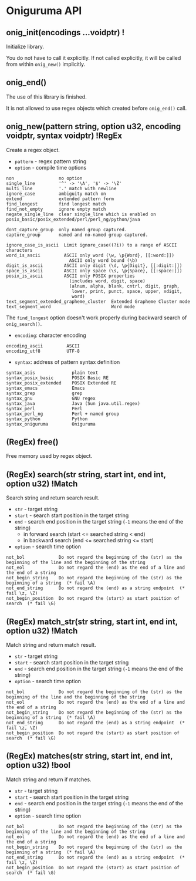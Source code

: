 # Oniguruma API

## onig_init(encodings ...voidptr) !

Initialize library.

You do not have to call it explicitly. If not called explicitly, it will be called from within `onig_new()` implicitly.

## onig_end()

The use of this library is finished.

It is not allowed to use regex objects which created
before `onig_end()` call.

## onig_new(pattern string, option u32, encoding voidptr, syntax voidptr) !RegEx

Create a regex object.

* `pattern` - regex pattern string
* `option` - compile time options

```
non                 no option
single_line         '^' -> '\A', '$' -> '\Z'
multi_line          '.' match with newline
ignore_case         ambiguity match on
extend              extended pattern form
find_longest        find longest match
find_not_empty      ignore empty match
negate_single_line  clear single_line which is enabled on posix_basic/posix_extended/perl/perl_ng/python/java

dont_capture_group  only named group captured.
capture_group       named and no-named group captured.

ignore_case_is_ascii  Limit ignore_case((?i)) to a range of ASCII characters
word_is_ascii         ASCII only word (\w, \p{Word}, [[:word:]])
                        ASCII only word bound (\b)
digit_is_ascii        ASCII only digit (\d, \p{Digit}, [[:digit:]])
space_is_ascii        ASCII only space (\s, \p{Space}, [[:space:]])
posix_is_ascii        ASCII only POSIX properties
                        (includes word, digit, space)
                        (alnum, alpha, blank, cntrl, digit, graph,
                         lower, print, punct, space, upper, xdigit,
                         word)
text_segment_extended_grapheme_cluster  Extended Grapheme Cluster mode
text_segment_word                       Word mode
```

The `find_longest` option doesn't work properly during backward search of `onig_search()`.

* `encoding`: character encoding

```
encoding_ascii         ASCII
encoding_utf8          UTF-8
```

* `syntax`: address of pattern syntax definition

```
syntax_asis              plain text
syntax_posix_basic       POSIX Basic RE
syntax_posix_extended    POSIX Extended RE
syntax_emacs             Emacs
syntax_grep              grep
syntax_gnu               GNU regex
syntax_java              Java (Sun java.util.regex)
syntax_perl              Perl
syntax_perl_ng           Perl + named group
syntax_python            Python
syntax_oniguruma         Oniguruma
```

## (RegEx) free()

Free memory used by regex object.

## (RegEx) search(str string, start int, end int, option u32) !Match

Search string and return search result.

* `str` - target string
* `start` - search start position in the target string
* `end` - search end position in the target string (`-1` means the end of the string)
  - in forward search  (start <= searched string < end)
  - in backward search (end <= searched string <= start)
* `option` - search time option

```
not_bol             Do not regard the beginning of the (str) as the beginning of the line and the beginning of the string
not_eol             Do not regard the (end) as the end of a line and the end of a string
not_begin_string    Do not regard the beginning of the (str) as the beginning of a string  (* fail \A)
not_end_string      Do not regard the (end) as a string endpoint  (* fail \z, \Z)
not_begin_position  Do not regard the (start) as start position of search  (* fail \G)
```

## (RegEx) match_str(str string, start int, end int, option u32) !Match

Match string and return match result.

* `str` - target string
* `start` - search start position in the target string
* `end` - search end position in the target string (`-1` means the end of the string)
* `option` - search time option

```
not_bol             Do not regard the beginning of the (str) as the beginning of the line and the beginning of the string
not_eol             Do not regard the (end) as the end of a line and the end of a string
not_begin_string    Do not regard the beginning of the (str) as the beginning of a string  (* fail \A)
not_end_string      Do not regard the (end) as a string endpoint  (* fail \z, \Z)
not_begin_position  Do not regard the (start) as start position of search  (* fail \G)
```

## (RegEx) matches(str string, start int, end int, option u32) !bool

Match string and return if matches.

* `str` - target string
* `start` - search start position in the target string
* `end` - search end position in the target string (`-1` means the end of the string)
* `option` - search time option

```
not_bol             Do not regard the beginning of the (str) as the beginning of the line and the beginning of the string
not_eol             Do not regard the (end) as the end of a line and the end of a string
not_begin_string    Do not regard the beginning of the (str) as the beginning of a string  (* fail \A)
not_end_string      Do not regard the (end) as a string endpoint  (* fail \z, \Z)
not_begin_position  Do not regard the (start) as start position of search  (* fail \G)
```

<!-- ## (RegEx) group_texts_by_name(name string) ?[]int

Return the group number list for the name.
Named subexp is defined by (?<name>....).

* `name` - group name

## (RegEx) number_of_names() int

Return the number of names defined in the pattern.
Multiple definitions of one name is counted as one.

## (RegEx) number_of_captures() int

Return the number of capture group in the pattern. -->
